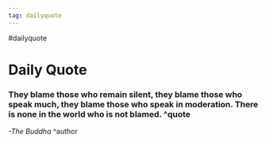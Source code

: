 ```yaml
---
tag: dailyquote
---
```


#dailyquote

# Daily Quote

### They blame those who remain silent, they blame those who speak much, they blame those who speak in moderation. There is none in the world who is not blamed. ^quote
*-The Buddha* ^author
